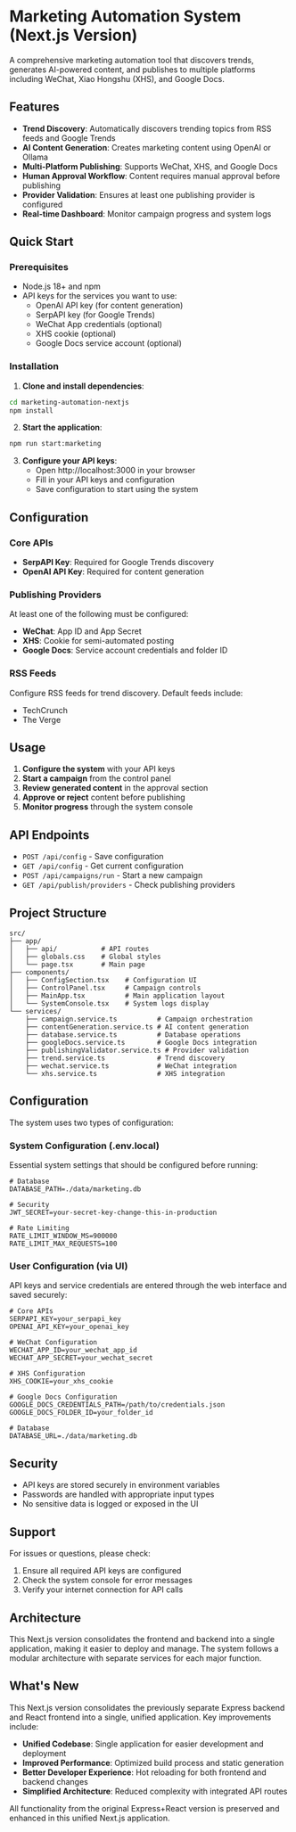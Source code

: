 # Marketing Automation System (Next.js Version)

A comprehensive marketing automation tool that discovers trends, generates AI-powered content, and publishes to multiple platforms including WeChat, Xiao Hongshu (XHS), and Google Docs.

## Features

- **Trend Discovery**: Automatically discovers trending topics from RSS feeds and Google Trends
- **AI Content Generation**: Creates marketing content using OpenAI or Ollama
- **Multi-Platform Publishing**: Supports WeChat, XHS, and Google Docs
- **Human Approval Workflow**: Content requires manual approval before publishing
- **Provider Validation**: Ensures at least one publishing provider is configured
- **Real-time Dashboard**: Monitor campaign progress and system logs

## Quick Start

### Prerequisites

- Node.js 18+ and npm
- API keys for the services you want to use:
  - OpenAI API key (for content generation)
  - SerpAPI key (for Google Trends)
  - WeChat App credentials (optional)
  - XHS cookie (optional)
  - Google Docs service account (optional)

### Installation

1. **Clone and install dependencies**:
```bash
cd marketing-automation-nextjs
npm install
```

2. **Start the application**:
```bash
npm run start:marketing
```

3. **Configure your API keys**:
   - Open http://localhost:3000 in your browser
   - Fill in your API keys and configuration
   - Save configuration to start using the system

## Configuration

### Core APIs
- **SerpAPI Key**: Required for Google Trends discovery
- **OpenAI API Key**: Required for content generation

### Publishing Providers
At least one of the following must be configured:

- **WeChat**: App ID and App Secret
- **XHS**: Cookie for semi-automated posting
- **Google Docs**: Service account credentials and folder ID

### RSS Feeds
Configure RSS feeds for trend discovery. Default feeds include:
- TechCrunch
- The Verge

## Usage

1. **Configure the system** with your API keys
2. **Start a campaign** from the control panel
3. **Review generated content** in the approval section
4. **Approve or reject** content before publishing
5. **Monitor progress** through the system console

## API Endpoints

- `POST /api/config` - Save configuration
- `GET /api/config` - Get current configuration
- `POST /api/campaigns/run` - Start a new campaign
- `GET /api/publish/providers` - Check publishing providers

## Project Structure

```
src/
├── app/
│   ├── api/           # API routes
│   ├── globals.css    # Global styles
│   └── page.tsx       # Main page
├── components/
│   ├── ConfigSection.tsx    # Configuration UI
│   ├── ControlPanel.tsx     # Campaign controls
│   ├── MainApp.tsx          # Main application layout
│   └── SystemConsole.tsx    # System logs display
└── services/
    ├── campaign.service.ts          # Campaign orchestration
    ├── contentGeneration.service.ts # AI content generation
    ├── database.service.ts          # Database operations
    ├── googleDocs.service.ts        # Google Docs integration
    ├── publishingValidator.service.ts # Provider validation
    ├── trend.service.ts             # Trend discovery
    ├── wechat.service.ts            # WeChat integration
    └── xhs.service.ts               # XHS integration
```

## Configuration

The system uses two types of configuration:

### System Configuration (.env.local)
Essential system settings that should be configured before running:

```env
# Database
DATABASE_PATH=./data/marketing.db

# Security
JWT_SECRET=your-secret-key-change-this-in-production

# Rate Limiting  
RATE_LIMIT_WINDOW_MS=900000
RATE_LIMIT_MAX_REQUESTS=100
```

### User Configuration (via UI)
API keys and service credentials are entered through the web interface and saved securely:

```env
# Core APIs
SERPAPI_KEY=your_serpapi_key
OPENAI_API_KEY=your_openai_key

# WeChat Configuration
WECHAT_APP_ID=your_wechat_app_id
WECHAT_APP_SECRET=your_wechat_secret

# XHS Configuration
XHS_COOKIE=your_xhs_cookie

# Google Docs Configuration
GOOGLE_DOCS_CREDENTIALS_PATH=/path/to/credentials.json
GOOGLE_DOCS_FOLDER_ID=your_folder_id

# Database
DATABASE_URL=./data/marketing.db
```

## Security

- API keys are stored securely in environment variables
- Passwords are handled with appropriate input types
- No sensitive data is logged or exposed in the UI

## Support

For issues or questions, please check:
1. Ensure all required API keys are configured
2. Check the system console for error messages
3. Verify your internet connection for API calls

## Architecture

This Next.js version consolidates the frontend and backend into a single application, making it easier to deploy and manage. The system follows a modular architecture with separate services for each major function.

## What's New

This Next.js version consolidates the previously separate Express backend and React frontend into a single, unified application. Key improvements include:

- **Unified Codebase**: Single application for easier development and deployment
- **Improved Performance**: Optimized build process and static generation
- **Better Developer Experience**: Hot reloading for both frontend and backend changes
- **Simplified Architecture**: Reduced complexity with integrated API routes

All functionality from the original Express+React version is preserved and enhanced in this unified Next.js application.
